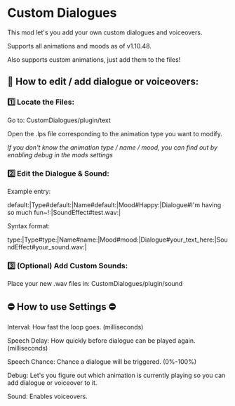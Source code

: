 # Custom Dialogues

This mod let's you add your own custom dialogues and voiceovers.

Supports all animations and moods as of v1.10.48.

Also supports custom animations, just add them to the files!

## 📢 How to edit / add dialogue or voiceovers:

### 1️⃣ Locate the Files:

Go to: CustomDialogues/plugin/text

Open the .lps file corresponding to the animation type you want to modify.

*If you don't know the animation type / name / mood, you can find out by enabling debug in the mods settings*

### 2️⃣ Edit the Dialogue & Sound:

Example entry:

default:|Type#default:|Name#default:|Mood#Happy:|Dialogue#I'm having so much fun~!:|SoundEffect#test.wav:|

Syntax format:

type:|Type#type:|Name#name:|Mood#mood:|Dialogue#your_text_here:|SoundEffect#your_sound.wav:|

### 3️⃣ (Optional) Add Custom Sounds:

Place your new .wav files in: CustomDialogues/plugin/sound

## ⛔ How to use Settings ⛔

Interval: How fast the loop goes. (milliseconds)

Speech Delay: How quickly before dialogue can be played again. (milliseconds)

Speech Chance: Chance a dialogue will be triggered. (0%-100%)

Debug: Let's you figure out which animation is currently playing so you can add dialogue or voiceover to it.

Sound: Enables voiceovers.
